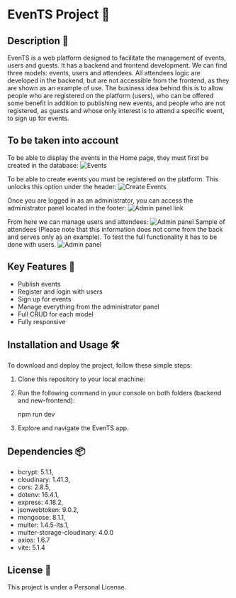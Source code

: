 # EvenTS Project 🌟

## Description 📖

EvenTS is a web platform designed to facilitate the management of events, users and guests. It has a backend and frontend development.
We can find three models: events, users and attendees. All attendees logic are developed in the backend, but are not accessible from the frontend,
as they are shown as an example of use.
The business idea behind this is to allow people who are registered on the platform (users), who can be offered some benefit in addition to publishing new events, and people who are not registered, as guests and whose only interest is to attend a specific event, to sign up for events.

## To be taken into account

To be able to display the events in the Home page, they must first be created in the database:
![Events](https://res.cloudinary.com/dbinlquvz/image/upload/v1709233582/Proyecto_10/Readme/Captura_de_pantalla_2024-02-29_194548_icfpbq.png)

To be able to create events you must be registered on the platform. This unlocks this option under the header:
![Create Events](https://res.cloudinary.com/dbinlquvz/image/upload/v1709233582/Proyecto_10/Readme/Captura_de_pantalla_2024-02-29_194635_ro6zbj.png)

Once you are logged in as an administrator, you can access the administrator panel located in the footer:
![Admin panel link](https://res.cloudinary.com/dbinlquvz/image/upload/v1709233582/Proyecto_10/Readme/Captura_de_pantalla_2024-02-29_194647_ohed9t.png)

From here we can manage users and attendees:
![Admin panel](https://res.cloudinary.com/dbinlquvz/image/upload/v1709233582/Proyecto_10/Readme/Captura_de_pantalla_2024-02-29_194659_bohase.png)
Sample of attendees (Please note that this information does not come from the back and serves only as an example). To test the full functionality it has to be done with users.
![Admin panel](https://res.cloudinary.com/dbinlquvz/image/upload/v1709233583/Proyecto_10/Readme/Captura_de_pantalla_2024-02-29_194712_lsk173.png)




## Key Features 🚀

- Publish events
- Register and login with users
- Sign up for events
- Manage everything from the administrator panel
- Full CRUD for each model
- Fully responsive

## Installation and Usage 🛠️

To download and deploy the project, follow these simple steps:

1. Clone this repository to your local machine:

2. Run the following command in your console on both folders (backend and new-frontend):

   npm run dev

3. Explore and navigate the EvenTS app.

## Dependencies 📦

- bcrypt: 5.1.1,
- cloudinary: 1.41.3,
- cors: 2.8.5,
- dotenv: 16.4.1,
- express: 4.18.2,
- jsonwebtoken: 9.0.2,
- mongoose: 8.1.1,
- multer: 1.4.5-lts.1,
- multer-storage-cloudinary: 4.0.0
- axios: 1.6.7
- vite: 5.1.4

## License 📜

This project is under a Personal License.

